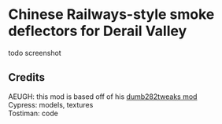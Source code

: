 # Chinese Railways-style smoke deflectors for Derail Valley

todo screenshot

## Credits

AEUGH: this mod is based off of his [dumb282tweaks mod](https://github.com/aeughsendhelp/dumb282tweaks#dumb-s282-tweaks)  
Cypress: models, textures  
Tostiman: code
